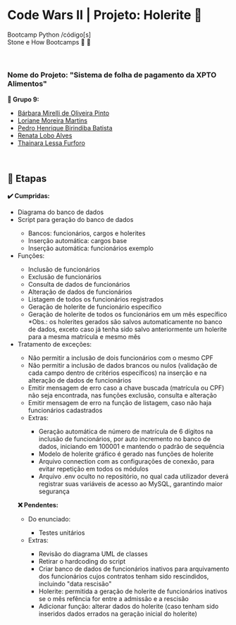 # Code Wars II | Projeto: Holerite :receipt:	

Bootcamp Python /código[s]<br>
Stone e How Bootcamps :green_heart: :purple_heart:	
<br>

#

### Nome do Projeto: "Sistema de folha de pagamento da XPTO Alimentos" 

<b>:rocket:	Grupo 9:</b>
<ul>
  <li><a href="https://github.com/barbaramir" target="_blank">Bárbara Mirelli de Oliveira Pinto</a></li>
  <li><a href="https://github.com/LorianeMartins" target="_blank">Loriane Moreira Martins</a></li>
  <li><a href="https://github.com/pedrohbb" target="_blank">Pedro Henrique Birindiba Batista</a></li>
  <li><a href="https://github.com/renatalobo" target="_blank">Renata Lobo Alves</a></li>
  <li><a href="https://github.com/thaifurforo" target="_blank">Thainara Lessa Furforo</a></li>
</ul>
<br>

## :bookmark_tabs:	Etapas

<b>:heavy_check_mark:	Cumpridas:</b>
<ul>
   <li>Diagrama do banco de dados</li>
   <li>Script para geração do banco de dados</li>
   <ul>
     <li>Bancos: funcionários, cargos e holerites</li>
     <li>Inserção automática: cargos base</li>
     <li>Inserção automática: funcionários exemplo</li>
    </ul>
    <li>Funções:</li>
    <ul>
      <li>Inclusão de funcionários</li>
      <li>Exclusão de funcionários</li>
      <li>Consulta de dados de funcionários</li>
      <li>Alteração de dados de funcionários</li>
      <li>Listagem de todos os funcionários registrados</li>
      <li>Geração de holerite de funcionário específico</li>
      <li>Geração de holerite de todos os funcionários em um mês específico</li>
      *Obs.: os holerites gerados são salvos automaticamente no banco de dados, exceto caso já tenha sido salvo anteriormente um holerite para a mesma matrícula e mesmo mês
     </ul>
     <li>Tratamento de exceções:</li>
     <ul>
       <li>Não permitir a inclusão de dois funcionários com o mesmo CPF</li>
       <li>Não permitir a inclusão de dados brancos ou nulos (validação de cada campo dentro de critérios específicos) na inserção e na alteração de dados de funcionários</li>
       <li>Emitir mensagem de erro caso a chave buscada (matrícula ou CPF) não seja encontrada, nas funções exclusão, consulta e alteração</li>
       <li>Emitir mensagem de erro na função de listagem, caso não haja funcionários cadastrados</li>
     <li>Extras:</li>
     <ul>
       <li>Geração automática de número de matrícula de 6 dígitos na inclusão de funcionários, por auto incremento no banco de dados, iniciando em 100001 e mantendo o padrão de sequência</li>
       <li>Modelo de holerite gráfico é gerado nas funções de holerite</li>
       <li>Arquivo connection com as configurações de conexão, para evitar repetição em todos os módulos</li>
       <li>Arquivo .env oculto no repositório, no qual cada utilizador deverá registrar suas variáveis de acesso ao MySQL, garantindo maior segurança</a>
      </ul>
</ul>
       
<b>:x: Pendentes:</b>
<ul>
   <li>Do enunciado:</li>
   <ul>
     <li>Testes unitários</li>
   </ul>
   <li>Extras:</li>
   <ul>
     <li>Revisão do diagrama UML de classes</li>
     <li>Retirar o hardcoding do script</li>
     <li>Criar banco de dados de funcionários inativos para arquivamento dos funcionários cujos contratos tenham sido rescindidos, incluindo "data rescisão"</li>
     <li>Holerite: permitida a geração de holerite de funcionários inativos se o mês refência for entre a admissão e a rescisão</li>
     <li>Adicionar função: alterar dados do holerite (caso tenham sido inseridos dados errados na geração inicial do holerite)</li>
   </ul>
</ul>

